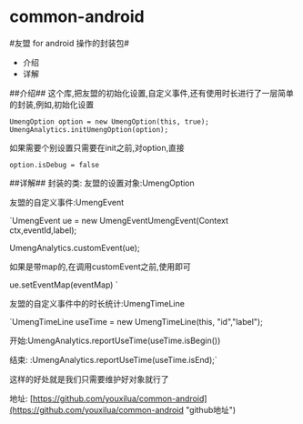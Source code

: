 common-android
==============

#友盟 for android 操作的封装包#

* 介绍
* 详解

##介绍##
这个库,把友盟的初始化设置,自定义事件,还有使用时长进行了一层简单的封装,例如,初始化设置

`UmengOption option = new UmengOption(this, true);
UmengAnalytics.initUmengOption(option);`

如果需要个别设置只需要在init之前,对option,直接

`option.isDebug = false`

##详解##
封装的类:
友盟的设置对象:UmengOption

友盟的自定义事件:UmengEvent

`UmengEvent ue = new UmengEventUmengEvent(Context ctx,eventId,label);

UmengAnalytics.customEvent(ue);

如果是带map的,在调用customEvent之前,使用即可

ue.setEventMap(eventMap)
`

友盟的自定义事件中的时长统计:UmengTimeLine

`UmengTimeLine useTime =  new UmengTimeLine(this, "id","label");

开始:UmengAnalytics.reportUseTime(useTime.isBegin())

结束: :UmengAnalytics.reportUseTime(useTime.isEnd);`

这样的好处就是我们只需要维护好对象就行了


地址: [https://github.com/youxilua/common-android](https://github.com/youxilua/common-android "github地址")